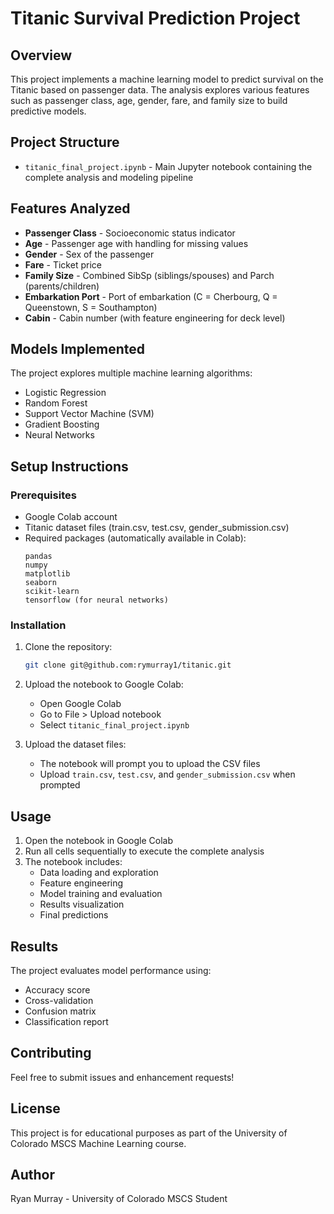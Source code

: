 # Titanic Survival Prediction Project

## Overview
This project implements a machine learning model to predict survival on the Titanic based on passenger data. The analysis explores various features such as passenger class, age, gender, fare, and family size to build predictive models.

## Project Structure
- `titanic_final_project.ipynb` - Main Jupyter notebook containing the complete analysis and modeling pipeline

## Features Analyzed
- **Passenger Class** - Socioeconomic status indicator
- **Age** - Passenger age with handling for missing values
- **Gender** - Sex of the passenger
- **Fare** - Ticket price
- **Family Size** - Combined SibSp (siblings/spouses) and Parch (parents/children)
- **Embarkation Port** - Port of embarkation (C = Cherbourg, Q = Queenstown, S = Southampton)
- **Cabin** - Cabin number (with feature engineering for deck level)

## Models Implemented
The project explores multiple machine learning algorithms:
- Logistic Regression
- Random Forest
- Support Vector Machine (SVM)
- Gradient Boosting
- Neural Networks

## Setup Instructions

### Prerequisites
- Google Colab account
- Titanic dataset files (train.csv, test.csv, gender_submission.csv)
- Required packages (automatically available in Colab):
  ```
  pandas
  numpy
  matplotlib
  seaborn
  scikit-learn
  tensorflow (for neural networks)
  ```

### Installation
1. Clone the repository:
   ```bash
   git clone git@github.com:rymurray1/titanic.git
   ```

2. Upload the notebook to Google Colab:
   - Open Google Colab
   - Go to File > Upload notebook
   - Select `titanic_final_project.ipynb`

3. Upload the dataset files:
   - The notebook will prompt you to upload the CSV files
   - Upload `train.csv`, `test.csv`, and `gender_submission.csv` when prompted

## Usage
1. Open the notebook in Google Colab
2. Run all cells sequentially to execute the complete analysis
3. The notebook includes:
   - Data loading and exploration
   - Feature engineering
   - Model training and evaluation
   - Results visualization
   - Final predictions

## Results
The project evaluates model performance using:
- Accuracy score
- Cross-validation
- Confusion matrix
- Classification report

## Contributing
Feel free to submit issues and enhancement requests!

## License
This project is for educational purposes as part of the University of Colorado MSCS Machine Learning course.

## Author
Ryan Murray - University of Colorado MSCS Student

